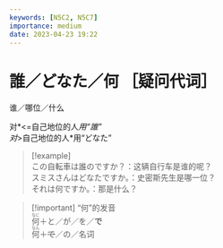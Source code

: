 ```yaml
---
keywords: [N5C2, N5C7]
importance: medium
date: 2023-04-23 19:22
---
```


# 誰／どなた／何 ［疑问代词］

谁／哪位／什么

对*<=自己地位的人*用“誰”  
对*>自己地位的人*用“どなた”

> [!example]  
> この自転車は誰のですか？：这辆自行车是谁的呢？  
> スミスさんはどなたですか。：史密斯先生是哪一位？  
> それは何ですか。：那是什么？

> [!important] “何”的发音  
> <ruby>何<rt>なに</rt></ruby>＋と／が／を／**で**  
> <ruby>何<rt>なん</rt></ruby>＋~~で~~／の／名词